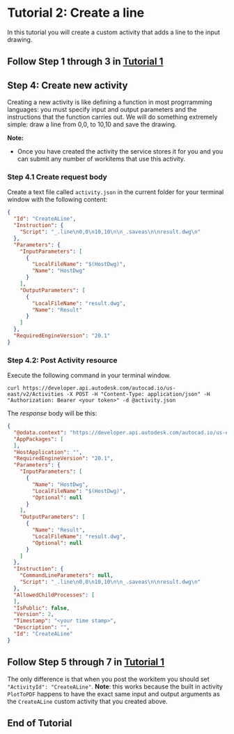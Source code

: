 # Tutorial 2: Create a line
In this tutorial you will create a custom activity that adds a line to the input drawing.
## Follow Step 1 through 3 in [Tutorial 1](../tutorial1/readme.md)
## Step 4: Create new activity
Creating a new activity is like defining a function in most progrramming languages: you must specify input and output parameters and the instructions that the function carries out. We will do something extremely simple: draw a line from 0,0, to 10,10 and save the drawing.

**Note:** 
+ Once you have created the activity the service stores it for you and you can submit any number of workitems that use this activity.

### Step 4.1 Create request body
Create a text file called `activity.json` in the current folder for your terminal window with the following content:
```json
{
  "Id": "CreateALine",
  "Instruction": {
    "Script": "_.line\n0,0\n10,10\n\n_.saveas\n\nresult.dwg\n"
  },
  "Parameters": {
    "InputParameters": [
      {
        "LocalFileName": "$(HostDwg)",
        "Name": "HostDwg"
      }
    ],
    "OutputParameters": [
      {
        "LocalFileName": "result.dwg",
        "Name": "Result"
      }
    ]
  },
  "RequiredEngineVersion": "20.1"
}
```
### Step 4.2: Post Activity resource
Execute the following command in your terminal window. 
```
curl https://developer.api.autodesk.com/autocad.io/us-east/v2/Activities -X POST -H "Content-Type: application/json" -H "Authorization: Bearer <your token>" -d @activity.json
```
The _response_ body will be this:

```json
{
  "@odata.context": "https://developer.api.autodesk.com/autocad.io/us-east/v2/$metadata#Activities/$entity",
  "AppPackages": [
  ],
  "HostApplication": "",
  "RequiredEngineVersion": "20.1",
  "Parameters": {
    "InputParameters": [
      {
        "Name": "HostDwg",
        "LocalFileName": "$(HostDwg)",
        "Optional": null
      }
    ],
    "OutputParameters": [
      {
        "Name": "Result",
        "LocalFileName": "result.dwg",
        "Optional": null
      }
    ]
  },
  "Instruction": {
    "CommandLineParameters": null,
    "Script": "_.line\n0,0\n10,10\n\n_.saveas\n\nresult.dwg\n"
  },
  "AllowedChildProcesses": [
  ],
  "IsPublic": false,
  "Version": 2,
  "Timestamp": "<your time stamp>",
  "Description": "",
  "Id": "CreateALine"
}
```
## Follow Step 5 through 7 in [Tutorial 1](../tutorial1/readme.md)
The only difference is that when you post the workitem you should set `"ActivityId": "CreateALine"`. **Note**: this works because the built in activity `PlotToPDF` happens to have the exact same input and output arguments as the `CreateALine` custom activity that you created above.

End of Tutorial
---

